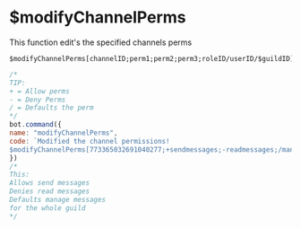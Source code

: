 # $modifyChannelPerms

This function edit's the specified channels perms

```text
$modifyChannelPerms[channelID;perm1;perm2;perm3;roleID/userID/$guildID]
```

```javascript
/*
TIP:
+ = Allow perms
- = Deny Perms
/ = Defaults the perm
*/
bot.command({
name: "modifyChannelPerms",
code: `Modified the channel permissions!
$modifyChannelPerms[773365032691040277;+sendmessages;-readmessages;/managemessages;$guildID]`
})
/*
This:
Allows send messages
Denies read messages
Defaults manage messages
for the whole guild
*/
```

